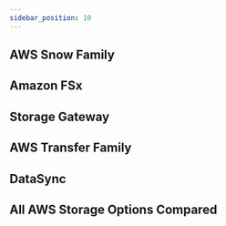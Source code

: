 ```yaml
---
sidebar_position: 10
---
```


## AWS Snow Family

## Amazon FSx

## Storage Gateway

## AWS Transfer Family

## DataSync

## All AWS Storage Options Compared